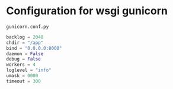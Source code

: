 # Configuration for wsgi gunicorn

`gunicorn.conf.py`

```python
backlog = 2048
chdir = "/app"
bind = "0.0.0.0:8000"
daemon = False
debug = False
workers = 4
loglevel = "info"
umask = 0000
timeout = 300
```